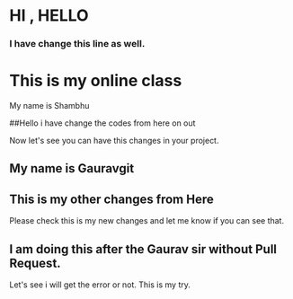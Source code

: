 # HI , HELLO

### I have change this line as well.


# This is my online class

My name is Shambhu


##Hello i have change the codes from here on out


Now let's see you can have this changes in your project.
## My name is Gauravgit 


## This is my other changes from Here

Please check this is my new changes and let me know if you can see that.


## I am doing this after the Gaurav sir without Pull Request.

Let's see i will get the error or not. This is my try.